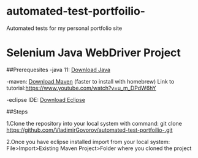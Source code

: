 # automated-test-portfoilio-
Automated tests for my personal portfolio site


# Selenium Java WebDriver Project

##Prerequesites
-java 11: [Download Java](https://www.oracle.com/java/technologies/javase-downloads.html) 

-maven: [Download Maven](https://maven.apache.org/download.cgi) (faster to install with homebrew) Link to 
tutorial:https://www.youtube.com/watch?v=u_m_DPdW6hY

-eclipse IDE: [Download Eclipse](https://www.eclipse.org/downloads/)

  ##Steps

  1.Clone the repository into your local system with command: git clone https://github.com/VladimirGovorov/automated-test-portfoilio-.git 
  
  2.Once you have eclipse installed import from your local system:
  File>Import>Existing Maven Project>Folder where you cloned the project


